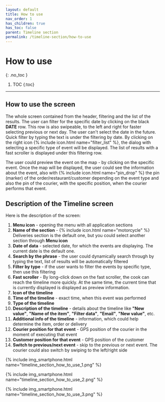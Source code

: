 ```yaml
---
layout: default
title: How to use
nav_order: 1
has_children: true
has_toc: false
parent: Timeline section
permalink: /timeline-section/how-to-use
---
```


# How to use
{: .no_toc }

1. TOC
{:toc}

---

## How to use the screen
The whole screen contained from the header, filtering and the list of the results. The user can filter for the specific date by clicking on the black **DATE** row. This row is also swipeable, to the left and right for faster selecting previous or next day. The user can't select the date in the future. Quick filter by typing the text is under the filtering by date. By clicking on the right icon {% include icon.html name="filter_list" %}, the dialog with selecting a specific type of event will be displayed. The list of results with a fast scroller is displayed under this filtering row. 

The user could preview the event on the map - by clicking on the specific event. Once the map will be displayed, the user could see the information about the event, also with {% include icon.html name="pin_drop" %} the pin (marker) of the order/restaurant/customer depending on the event type and also the pin of the courier, with the specific position, when the courier performs that event.

## Description of the Timeline screen
Here is the description of the screen:
1. **Menu icon** - opening the menu with all application sections
1. **Name of the section** - {% include icon.html name="motorcycle" %} Deliveries section is the default one, but you could select another section through **Menu icon**
1. **Date of data** - selected date, for which the events are displaying. The current date is the default one.
1. **Search by the phrase** - the user could dynamically search through by typing the text, list of results will be automatically filtered
1. **Filter by type** - if the user wants to filter the events by specific type, then use this filtering
1. **Fast scroller** - By long-click down on the fast scroller, the cook can reach the timeline more quickly. At the same time, the current time that is currently displayed is displayed as preview information.
1. **Icon of the timeline**
1. **Time of the timeline** - exact time, when this event was performed
1. **Type of the timeline**
1. **Description of the timeline** - details about the timeline like **"New value"**, **"Name of the item"**, **"Filter data"**, **"Email"**, **"New value"**, etc.
1. **Additional info of the timeline** - information, which could help determine the item, order or delivery
1. **Courier position for that event** - GPS position of the courier in the moment of executing that event
1. **Customer position for that event** - GPS position of the customer
1. **Switch to previous/next event** - skip to the previous or next event. The courier could also switch by swiping to the left/right side

{% include img_smartphone.html name="timeline_section_how_to_use_1.png" %}

{% include img_smartphone.html name="timeline_section_how_to_use_2.png" %}

{% include img_smartphone.html name="timeline_section_how_to_use_3.png" %}